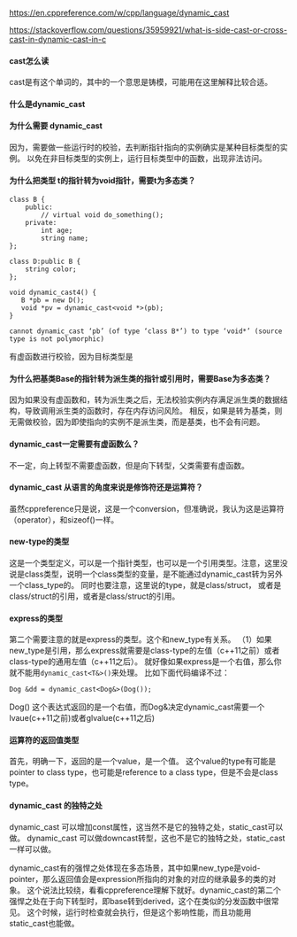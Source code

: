 https://en.cppreference.com/w/cpp/language/dynamic_cast

https://stackoverflow.com/questions/35959921/what-is-side-cast-or-cross-cast-in-dynamic-cast-in-c

#### cast怎么读
cast是有这个单词的，其中的一个意思是铸模，可能用在这里解释比较合适。

#### 什么是dynamic_cast

#### 为什么需要 dynamic_cast
因为，需要做一些运行时的校验，去判断指针指向的实例确实是某种目标类型的实例。
以免在非目标类型的实例上，运行目标类型中的函数，出现非法访问。

#### 为什么把类型 t的指针转为void指针，需要t为多态类？
```
class B {
    public:
        // virtual void do_something();
    private:
        int age;
        string name;
};

class D:public B {
    string color;
};

void dynamic_cast4() {
   B *pb = new D();
   void *pv = dynamic_cast<void *>(pb);
}
```
```
cannot dynamic_cast ‘pb’ (of type ‘class B*’) to type ‘void*’ (source type is not polymorphic)
```
有虚函数进行校验，因为目标类型是

#### 为什么把基类Base的指针转为派生类的指针或引用时，需要Base为多态类？
因为如果没有虚函数和，转为派生类之后，无法校验实例内存满足派生类的数据结构，导致调用派生类的函数时，存在内存访问风险。
相反，如果是转为基类，则无需做校验，因为即使指向的实例不是派生类，而是基类，也不会有问题。

#### dynamic_cast一定需要有虚函数么？
不一定，向上转型不需要虚函数，但是向下转型，父类需要有虚函数。

#### dynamic_cast 从语言的角度来说是修饰符还是运算符？
虽然cppreference只是说，这是一个conversion，但准确说，我认为这是运算符（operator），和sizeof()一样。


#### new-type的类型
这是一个类型定义，可以是一个指针类型，也可以是一个引用类型。注意，这里没说是class类型，说明一个class类型的变量，是不能通过dynamic_cast转为另外一个class_type的。
同时也要注意，这里说的type，就是class/struct， 或者是class/struct的引用，或者是class/struct的引用。

#### express的类型
第二个需要注意的就是express的类型。这个和new_type有关系。
（1）如果new_type是引用，那么express就需要是class-type的左值（c++11之前）或者class-type的通用左值（c++11之后）。
就好像如果express是一个右值，那么你就不能用`dynamic_cast<T&>()`来处理。
比如下面代码编译不过：
```
Dog &dd = dynamic_cast<Dog&>(Dog()); 
```
Dog() 这个表达式返回的是一个右值，而Dog&决定dynamic_cast需要一个lvaue(c++11之前)或者glvalue(c++11之后)

#### 运算符的返回值类型
首先，明确一下，返回的是一个value，是一个值。
这个value的type有可能是pointer to class type，也可能是reference to a class type，但是不会是class type。

#### dynamic_cast 的独特之处
dynamic_cast 可以增加const属性，这当然不是它的独特之处，static_cast可以做。
dynamic_cast 可以做downcast转型，这也不是它的独特之处，static_cast一样可以做。

dynamic_cast有的强悍之处体现在多态场景，其中如果new_type是void-pointer，那么返回值会是expression所指向的对象的对应的继承最多的类的对象。
这个说法比较绕，看看cppreference理解下就好。dynamic_cast的第二个强悍之处在于向下转型时，即base转到derived，这个在类似的分发函数中很常见。
这个时候，运行时检查就会执行，但是这个影响性能，而且功能用static_cast也能做。
